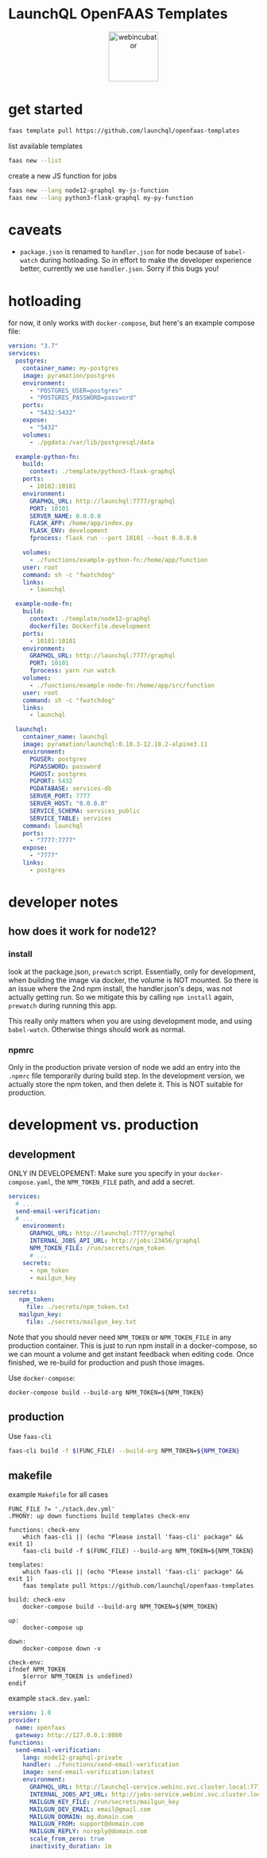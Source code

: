 # LaunchQL OpenFAAS Templates

<p align="center" width="100%">
    <img src="https://github.com/launchql/libpg-query-node/assets/545047/5fd420cc-cdc6-4211-9b0f-0eca8321ba72" alt="webincubator" width="100">
</p>

# get started

```sh
faas template pull https://github.com/launchql/openfaas-templates
```

list available templates

```sh
faas new --list
```

create a new JS function for jobs

```sh
faas new --lang node12-graphql my-js-function
faas new --lang python3-flask-graphql my-py-function
```

# caveats

* `package.json` is renamed to `handler.json` for node because of `babel-watch` during hotloading. So in effort to make the developer experience better, currently we use `handler.json`. Sorry if this bugs you!

# hotloading

for now, it only works with `docker-compose`, but here's an example compose file:

```yaml
version: "3.7"
services:
  postgres:
    container_name: my-postgres
    image: pyramation/postgres
    environment:
      - "POSTGRES_USER=postgres"
      - "POSTGRES_PASSWORD=password"
    ports:
      - "5432:5432"
    expose:
      - "5432"
    volumes:
      - ./pgdata:/var/lib/postgresql/data

  example-python-fn:
    build:
      context: ./template/python3-flask-graphql
    ports:
      - 10102:10101
    environment:
      GRAPHQL_URL: http://launchql:7777/graphql
      PORT: 10101
      SERVER_NAME: 0.0.0.0
      FLASK_APP: /home/app/index.py
      FLASK_ENV: development
      fprocess: flask run --port 10101 --host 0.0.0.0

    volumes:
      - ./functions/example-python-fn:/home/app/function
    user: root
    command: sh -c "fwatchdog"
    links:
      - launchql

  example-node-fn:
    build:
      context: ./template/node12-graphql
      dockerfile: Dockerfile.development
    ports:
      - 10101:10101
    environment:
      GRAPHQL_URL: http://launchql:7777/graphql
      PORT: 10101
      fprocess: yarn run watch
    volumes:
      - ./functions/example-node-fn:/home/app/src/function
    user: root
    command: sh -c "fwatchdog"
    links:
      - launchql

  launchql:
    container_name: launchql
    image: pyramation/launchql:0.18.3-12.18.2-alpine3.11
    environment:
      PGUSER: postgres
      PGPASSWORD: password
      PGHOST: postgres
      PGPORT: 5432
      PGDATABASE: services-db
      SERVER_PORT: 7777
      SERVER_HOST: "0.0.0.0"
      SERVICE_SCHEMA: services_public
      SERVICE_TABLE: services
    command: launchql
    ports:
      - "7777:7777"
    expose:
      - "7777"
    links:
      - postgres

```

# developer notes

## how does it work for node12?

### install

look at the package.json, `prewatch` script. Essentially, only for development, when building the image via docker, the volume is NOT mounted. So there is an issue where the 2nd npm install, the handler.json's deps, was not actually getting run. So we mitigate this by calling `npm install` again, `prewatch` during running this app. 

This really only matters when you are using development mode, and using `babel-watch`. Otherwise things should work as normal.

### npmrc

Only in the production private version of node we add an entry into the `.npmrc` file temporarily during build step. In the development version, we actually store the npm token, and then delete it. This is NOT suitable for production. 

# development vs. production

## development

ONLY IN DEVELOPEMENT: Make sure you specify in your `docker-compose.yaml`, the `NPM_TOKEN_FILE` path, and add a secret.

```yaml
services:
  # ...
  send-email-verification:
  # ...
    environment:
      GRAPHQL_URL: http://launchql:7777/graphql
      INTERNAL_JOBS_API_URL: http://jobs:23456/graphql
      NPM_TOKEN_FILE: /run/secrets/npm_token
      # ...
    secrets:
      - npm_token
      - mailgun_key

secrets:
   npm_token:
     file: ./secrets/npm_token.txt
   mailgun_key:
     file: ./secrets/mailgun_key.txt
```

Note that you should never need `NPM_TOKEN` or `NPM_TOKEN_FILE` in any production container. This is just to run npm install in a docker-compose, so we can mount a volume and get instant feedback when editing code. Once finished, we re-build for production and push those images. 


Use `docker-compose`:

```
docker-compose build --build-arg NPM_TOKEN=${NPM_TOKEN}
```

## production

Use `faas-cli`

```sh
faas-cli build -f $(FUNC_FILE) --build-arg NPM_TOKEN=${NPM_TOKEN}
```

## makefile

example `Makefile` for all cases

```
FUNC_FILE ?= './stack.dev.yml'
.PHONY: up down functions build templates check-env

functions: check-env
	which faas-cli || (echo "Please install 'faas-cli' package" && exit 1)
	faas-cli build -f $(FUNC_FILE) --build-arg NPM_TOKEN=${NPM_TOKEN}

templates:
	which faas-cli || (echo "Please install 'faas-cli' package" && exit 1)
	faas template pull https://github.com/launchql/openfaas-templates

build: check-env
	docker-compose build --build-arg NPM_TOKEN=${NPM_TOKEN}

up:
	docker-compose up

down:
	docker-compose down -v

check-env:
ifndef NPM_TOKEN
	$(error NPM_TOKEN is undefined)
endif
```

example `stack.dev.yaml`:

```yml
version: 1.0
provider:
  name: openfaas
  gateway: http://127.0.0.1:8080
functions:
  send-email-verification:
    lang: node12-graphql-private
    handler: ./functions/send-email-verification
    image: send-email-verification:latest
    environment:
      GRAPHQL_URL: http://launchql-service.webinc.svc.cluster.local:7777/graphql
      INTERNAL_JOBS_API_URL: http://jobs-service.webinc.svc.cluster.local:23456/graphql
      MAILGUN_KEY_FILE: /run/secrets/mailgun_key
      MAILGUN_DEV_EMAIL: email@gmail.com
      MAILGUN_DOMAIN: mg.domain.com
      MAILGUN_FROM: support@domain.com
      MAILGUN_REPLY: noreply@domain.com
      scale_from_zero: true
      inactivity_duration: 1m
```
